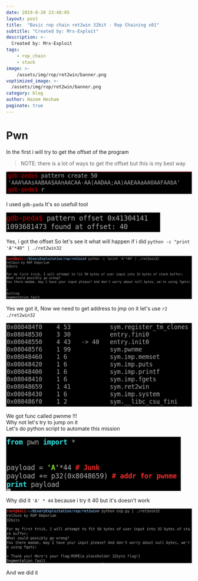 ```yaml
---
date: 2019-8-20 23:48:05
layout: post
title:  "Basic rop chain ret2win 32bit - Rop Chaining x01"
subtitle: "Created by: Mrx-Exploit"
description: >- 
  Created by: Mrx-Exploit
tags: 
    - rop_chain 
    - stack
image: >- 
    /assets/img/rop/ret2win/banner.png
voptimized_image: >- 
  /assets/img/rop/ret2win/banner.png
category: blog
author: Hazem Hesham
paginate: true
---
```


# Pwn
In the first i will try to get the offset of the program  
> NOTE: there is a lot of ways to get the offset but this is my best way  

![image](/assets/img/rop/ret2win/patternoffset.png)

I used `gdb-pada` It's so usefull tool

![image](/assets/img/rop/ret2win/gotit.png)

Yes, i got the offset So let's see it what will happen if i did `python -c "print 'A'*40" | ./ret2win32`

![image](/assets/img/rop/ret2win/tryoffset.png)

Yes we got it, Now we need to get address to jmp on it let's use `r2 ./ret2win32`

![image](/assets/img/rop/ret2win/r2.png)

We got func called pwnme !!!  
Why not let's try to jump on it  
Let's do python script to automate this mission  

![image](/assets/img/rop/ret2win/exp.png)

Why did it `'A' * 44` because i try it 40 but it's doesn't work

![image](/assets/img/rop/ret2win/done.png)

And we did it  
